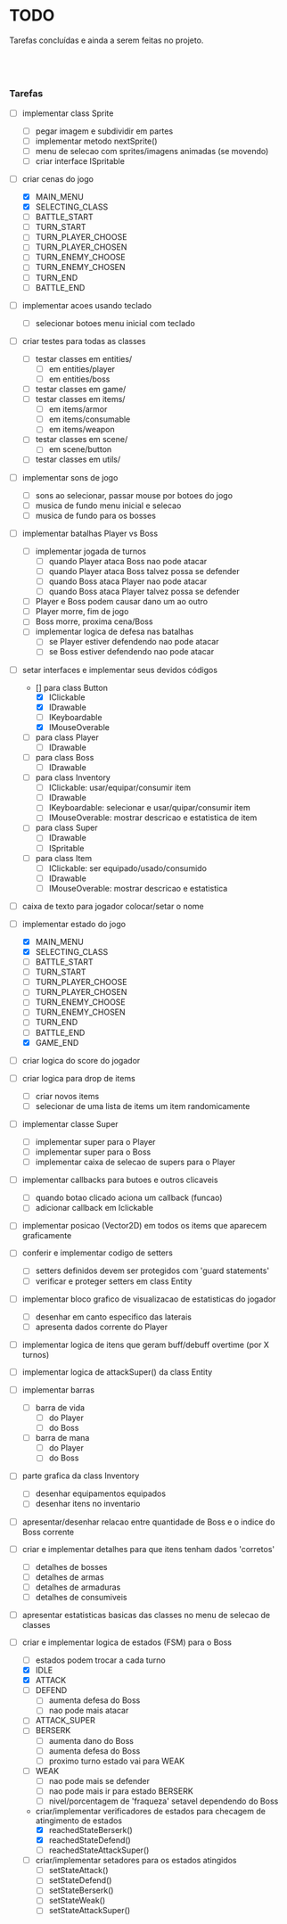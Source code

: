 # TODO

Tarefas concluídas e ainda a serem feitas no projeto.

## &nbsp;

### Tarefas

- [ ] implementar class Sprite
  - [ ] pegar imagem e subdividir em partes
  - [ ] implementar metodo nextSprite()
  - [ ] menu de selecao com sprites/imagens animadas (se movendo)
  - [ ] criar interface ISpritable

- [ ] criar cenas do jogo
  - [x] MAIN_MENU
  - [x] SELECTING_CLASS
  - [ ] BATTLE_START
  - [ ] TURN_START
  - [ ] TURN_PLAYER_CHOOSE
  - [ ] TURN_PLAYER_CHOSEN
  - [ ] TURN_ENEMY_CHOOSE
  - [ ] TURN_ENEMY_CHOSEN
  - [ ] TURN_END
  - [ ] BATTLE_END

- [ ] implementar acoes usando teclado
  - [ ] selecionar botoes menu inicial com teclado

- [ ] criar testes para todas as classes
  - [ ] testar classes em entities/
    - [ ] em entities/player
    - [ ] em entities/boss
  - [ ] testar classes em game/
  - [ ] testar classes em items/
    - [ ] em items/armor
    - [ ] em items/consumable
    - [ ] em items/weapon
  - [ ] testar classes em scene/
    - [ ] em scene/button
  - [ ] testar classes em utils/

- [ ] implementar sons de jogo
  - [ ] sons ao selecionar, passar mouse por botoes do jogo
  - [ ] musica de fundo menu inicial e selecao
  - [ ] musica de fundo para os bosses

- [ ] implementar batalhas Player vs Boss
  - [ ] implementar jogada de turnos
    - [ ] quando Player ataca Boss nao pode atacar
    - [ ] quando Player ataca Boss talvez possa se defender
    - [ ] quando Boss ataca Player nao pode atacar
    - [ ] quando Boss ataca Player talvez possa se defender
  - [ ] Player e Boss podem causar dano um ao outro
  - [ ] Player morre, fim de jogo
  - [ ] Boss morre, proxima cena/Boss
  - [ ] implementar logica de defesa nas batalhas
    - [ ] se Player estiver defendendo nao pode atacar
    - [ ] se Boss estiver defendendo nao pode atacar

- [ ] setar interfaces e implementar seus devidos códigos
  - [] para class Button
    - [x] IClickable
    - [x] IDrawable
    - [ ] IKeyboardable
    - [x] IMouseOverable
  - [ ] para class Player
    - [ ] IDrawable
  - [ ] para class Boss
    - [ ] IDrawable
  - [ ] para class Inventory
    - [ ] IClickable: usar/equipar/consumir item
    - [ ] IDrawable
    - [ ] IKeyboardable: selecionar e usar/quipar/consumir item
    - [ ] IMouseOverable: mostrar descricao e estatistica de item
  - [ ] para class Super
    - [ ] IDrawable
    - [ ] ISpritable
  - [ ] para class Item
    - [ ] IClickable: ser equipado/usado/consumido
    - [ ] IDrawable
    - [ ] IMouseOverable: mostrar descricao e estatistica

- [ ] caixa de texto para jogador colocar/setar o nome

- [ ] implementar estado do jogo
  - [x] MAIN_MENU
  - [x] SELECTING_CLASS
  - [ ] BATTLE_START
  - [ ] TURN_START
  - [ ] TURN_PLAYER_CHOOSE
  - [ ] TURN_PLAYER_CHOSEN
  - [ ] TURN_ENEMY_CHOOSE
  - [ ] TURN_ENEMY_CHOSEN
  - [ ] TURN_END
  - [ ] BATTLE_END
  - [x] GAME_END

- [ ] criar logica do score do jogador

- [ ] criar logica para drop de items
  - [ ] criar novos items
  - [ ] selecionar de uma lista de items um item randomicamente

- [ ] implementar classe Super
  - [ ] implementar super para o Player
  - [ ] implementar super para o Boss
  - [ ] implementar caixa de selecao de supers para o Player

- [ ] implementar callbacks para butoes e outros clicaveis
  - [ ] quando botao clicado aciona um callback (funcao)
  - [ ] adicionar callback em Iclickable

- [ ] implementar posicao (Vector2D) em todos os items que aparecem graficamente

- [ ] conferir e implementar codigo de setters
  - [ ] setters definidos devem ser protegidos com 'guard statements'
  - [ ] verificar e proteger setters em class Entity

- [ ] implementar bloco grafico de visualizacao de estatisticas do jogador
  - [ ] desenhar em canto especifico das laterais
  - [ ] apresenta dados corrente do Player

- [ ] implementar logica de itens que geram buff/debuff overtime (por X turnos)

- [ ] implementar logica de attackSuper() da class Entity

- [ ] implementar barras
  - [ ] barra de vida
    - [ ] do Player
    - [ ] do Boss
  - [ ] barra de mana
    - [ ] do Player
    - [ ] do Boss

- [ ] parte grafica da class Inventory
  - [ ] desenhar equipamentos equipados
  - [ ] desenhar itens no inventario

- [ ] apresentar/desenhar relacao entre quantidade de Boss e o indice do Boss corrente

- [ ] criar e implementar detalhes para que itens tenham dados 'corretos'
  - [ ] detalhes de bosses
  - [ ] detalhes de armas
  - [ ] detalhes de armaduras
  - [ ] detalhes de consumiveis

- [ ] apresentar estatisticas basicas das classes no menu de selecao de classes

- [ ] criar e implementar logica de estados (FSM) para o Boss
  - [ ] estados podem trocar a cada turno
  - [x] IDLE
  - [x] ATTACK
  - [ ] DEFEND
    - [ ] aumenta defesa do Boss
    - [ ] nao pode mais atacar
  - [ ] ATTACK_SUPER
  - [ ] BERSERK
    - [ ] aumenta dano do Boss
    - [ ] aumenta defesa do Boss
    - [ ] proximo turno estado vai para WEAK
  - [ ] WEAK
    - [ ] nao pode mais se defender
    - [ ] nao pode mais ir para estado BERSERK
    - [ ] nivel/porcentagem de 'fraqueza' setavel dependendo do Boss
  - criar/implementar verificadores de estados para checagem de atingimento de estados
    - [x] reachedStateBerserk()
    - [x] reachedStateDefend()
    - [ ] reachedStateAttackSuper()
  - [ ] criar/implementar setadores para os estados atingidos
    - [ ] setStateAttack()
    - [ ] setStateDefend()
    - [ ] setStateBerserk()
    - [ ] setStateWeak()
    - [ ] setStateAttackSuper()
